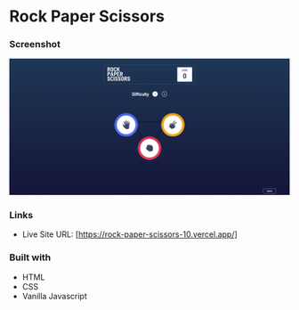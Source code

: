 # Rock Paper Scissors

### Screenshot

![](screenshot/Screenshot.png)

### Links

- Live Site URL: [https://rock-paper-scissors-10.vercel.app/]

### Built with

- HTML
- CSS 
- Vanilla Javascript




